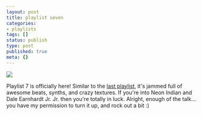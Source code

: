 ```yaml
---
layout: post
title: playlist seven
categories:
- playlists
tags: []
status: publish
type: post
published: true
meta: {}
---
```


![](/squarespace_images/content_v1_50dcc98be4b0c2f49762636c_1407376258250-JO89L03UX9FNB7X9H43T_image-asset.jpeg_)
  






Playlist 7 is officially here! Similar to the 
[last playlist](http://peterlundblad.com/blog/2014/7/7/playlist-6), it's jammed full of awesome beats, synths, and crazy textures. If you're into Neon Indian and Dale Earnhardt Jr. Jr. then you're totally in luck. Alright, enough of the talk... you have my permission to turn it up, and rock out a bit :)
